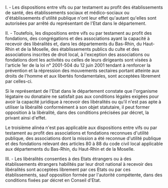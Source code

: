 I. - Les dispositions entre vifs ou par testament au profit des établissements de santé, des établissements sociaux et médico-sociaux ou d'établissements d'utilité publique n'ont leur effet qu'autant qu'elles sont autorisées par arrêté du représentant de l'Etat dans le département. 


II. - Toutefois, les dispositions entre vifs ou par testament au profit des fondations, des congrégations et des associations ayant la capacité à recevoir des libéralités et, dans les départements du Bas-Rhin, du Haut-Rhin et de la Moselle, des établissements publics du culte et des associations inscrites de droit local, à l'exception des associations ou fondations dont les activités ou celles de leurs dirigeants sont visées à l'article 1er de la loi n° 2001-504 du 12 juin 2001 tendant à renforcer la prévention et la répression des mouvements sectaires portant atteinte aux droits de l'homme et aux libertés fondamentales, sont acceptées librement par celles-ci. 


Si le représentant de l'Etat dans le département constate que l'organisme légataire ou donataire ne satisfait pas aux conditions légales exigées pour avoir la capacité juridique à recevoir des libéralités ou qu'il n'est pas apte à utiliser la libéralité conformément à son objet statutaire, il peut former opposition à la libéralité, dans des conditions précisées par décret, la privant ainsi d'effet.


Le troisième alinéa n'est pas applicable aux dispositions entre vifs ou par testament au profit des associations et fondations reconnues d'utilité publique, des associations dont la mission a été reconnue d'utilité publique et des fondations relevant des articles 80 à 88 du code civil local applicable aux départements du Bas-Rhin, du Haut-Rhin et de la Moselle. 


III. - Les libéralités consenties à des Etats étrangers ou à des établissements étrangers habilités par leur droit national à recevoir des libéralités sont acceptées librement par ces Etats ou par ces établissements, sauf opposition formée par l'autorité compétente, dans des conditions fixées par décret en Conseil d'Etat. 


  
